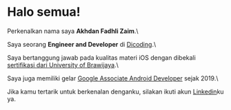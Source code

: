 # Halo semua! 

Perkenalkan nama saya **Akhdan Fadhli Zaim**.\

Saya seorang **Engineer and Developer** di [Dicoding](https://www.dicoding.com/).\

Saya bertanggung jawab pada kualitas materi iOS dengan dibekali [sertifikasi dari University of Brawijaya](https://www.coursera.org/account/accomplishments/specialization/CLKJD8XBXJ3M).\

Saya juga memiliki gelar [Google Associate Android Developer](https://www.credential.net/h5deoi5h) sejak 2019.\

Jika kamu tertarik untuk berkenalan denganku, silakan ikuti akun [Linkedin](https://www.linkedin.com/in/akhdanzaim/)ku ya.


